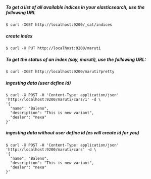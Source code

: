 ##### To get a list of all available indices in your elasticsearch, use the following URL
```
$ curl -XGET http://localhost:9200/_cat/indices
```

##### create index
```
$ curl -X PUT http://localhost:9200/maruti
```

##### To get the status of an index (say, maruti), use the following URL:
```
$ curl -XGET http://localhost:9200/maruti?pretty
```

##### ingesting data (user define id)
```
$ curl -X POST -H 'Content-Type: application/json' 'http://localhost:9200/maruti/cars/1' -d \
'{
  "name": "Baleno",
  "description": "This is new variant",
  "dealer": "nexa"
}'
```

##### ingesting data without user define id (es will create id for you)
```
$ curl -X POST -H 'Content-Type: application/json' 'http://localhost:9200/maruti/cars' -d \
'{
  "name": "Baleno",
  "description": "This is new variant",
  "dealer": "nexa"
}'
```
